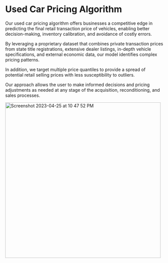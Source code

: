 # Used Car Pricing Algorithm

Our used car pricing algorithm offers businesses a competitive edge in predicting the final retail transaction price of vehicles, enabling better decision-making, inventory calibration, and avoidance of costly errors.

By leveraging a proprietary dataset that combines private transaction prices from state title registrations, extensive dealer listings, in-depth vehicle specifications, and external economic data, our model identifies complex pricing patterns.

In addition, we target multiple price quantiles to provide a spread of potential retail selling prices with less susceptibility to outliers.

Our approach allows the user to make informed decisions and pricing adjustments as needed at any stage of the acquisition, reconditioning, and sales processes.

<img width="494" alt="Screenshot 2023-04-25 at 10 47 52 PM" src="https://user-images.githubusercontent.com/89158603/234465163-f050981d-6489-404a-8e3c-6d80e1ce0de5.png">

